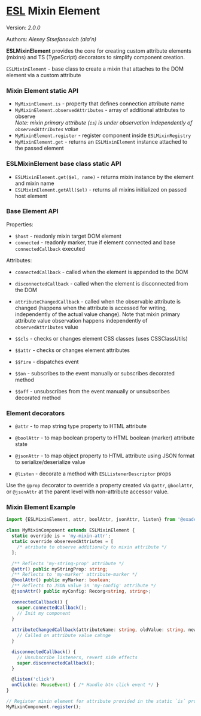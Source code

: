 # [ESL](../../../) Mixin Element

Version: *2.0.0*

Authors: *Alexey Stsefanovich (ala'n)*

<a name="intro"></a>

**ESLMixinElement** provides the core for creating custom attribute elements (mixins) and TS (TypeScript) decorators to
simplify component creation.

`ESLMixinElement` - base class to create a mixin that attaches to the DOM element via a custom attribute

### Mixin Element static API
- `MyMixinElement.is` - property that defines connection attribute name
- `MyMixinElement.observedAttributes` - array of additional attributes to observe  
  _Note: mixin primary attribute (`is`) is under observation independently of `observedAttributes` value_
- `MyMixinElement.register` - register component inside `ESLMixinRegistry`
- `MyMixinElement.get` - returns an `ESLMixinElement` instance attached to the passed element

### ESLMixinElement base class static API
- `ESLMixinElement.get($el, name)` - returns mixin instance by the element and mixin name
- `ESLMixinElement.getAll($el)` - returns all mixins initialized on passed host element

### Base Element API
Properties:
- `$host` - readonly mixin target DOM element
- `connected` - readonly marker, true if element connected and base `connectedCallback` executed

Attributes:
- `connectedCallback` - called when the element is appended to the DOM
- `disconnectedCallback` - called when the element is disconnected from the DOM
- `attributeChangedCallback` - called when the observable attribute is changed
  (happens when the attribute is accessed for writing, independently of the actual value change).
  Note that mixin primary attribute value observation happens independently of `observedAttributes` value

- `$$cls` - checks or changes element CSS classes (uses CSSClassUtils)
- `$$attr` - checks or changes element attributes
- `$$fire` - dispatches event

- `$$on` - subscribes to the event manually or subscribes decorated method
- `$$off` - unsubscribes from the event manually or unsubscribes decorated method

### Element decorators

- `@attr` - to map string type property to HTML attribute
- `@boolAttr` - to map boolean property to HTML boolean (marker) attribute state
- `@jsonAttr` - to map object property to HTML attribute using JSON format to serialize/deserialize value

- `@listen` - decorate a method with `ESLListenerDescriptor` props

Use the `@prop` decorator to override a property created via `@attr`, `@boolAttr`, or `@jsonAttr` at the parent level
with non-attribute accessor value.

### Mixin Element Example

```ts
import {ESLMixinElement, attr, boolAttr, jsonAttr, listen} from '@exadel/esl';

class MyMixinComponent extends ESLMixinElement {
  static override is = 'my-mixin-attr';
  static override obserevedAttriutes = [
    /* atribute to observe additionaly to mixin attribute */
  ];

  /** Reflects 'my-string-prop' attribute */
  @attr() public myStringProp: string;
  /** Reflects to 'my-marker' attribute-marker */
  @boolAttr() public myMarker: boolean;
  /** Reflects to JSON value in 'my-config' attribute */
  @jsonAttr() public myConfig: Recorg<string, string>;

  connectedCallback() {
    super.connectedCallback();
    // Init my component
  }
  
  attributeChangedCallback(attributeName: string, oldValue: string, newValue: string) {
    // Called on attribute value cahnge
  }

  disconnectedCallback() {
    // Unsubscribe listeners, revert side effects
    super.disconnectedCallback();
  }

  @listen('click')
  onClick(e: MouseEvent) { /* Handle btn click event */ }
}

// Register mixin element for attribute provided in the static `is` property
MyMixinComponent.register();
```
